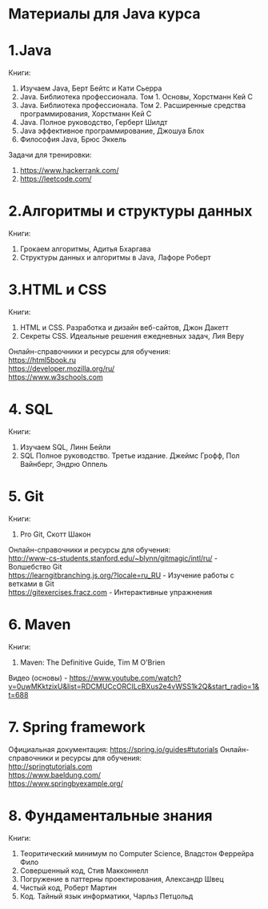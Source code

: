 # Материалы для Java курса

# 1.Java
Книги:
1. Изучаем Java, Берт Бейтс и Кати Сьерра
2. Java. Библиотека профессионала. Том 1. Основы, Хорстманн Кей С
3. Java. Библиотека профессионала. Том 2. Расширенные средства программирования, Хорстманн Кей С
4. Java. Полное руководство, Герберт Шилдт
5. Java эффективное программирование, Джошуа Блох
6. Философия Java, Брюс Эккель

Задачи для тренировки: <br>
1. https://www.hackerrank.com/ <br>
2. https://leetcode.com/

# 2.Алгоритмы и структуры данных
Книги:
1. Грокаем алгоритмы, Адитья Бхаргава
2. Структуры данных и алгоритмы в Java, Лафоре Роберт

# 3.HTML и CSS
Книги:
1. HTML и CSS. Разработка и дизайн веб-сайтов, Джон Дакетт
2. Секреты CSS. Идеальные решения ежедневных задач, Лия Веру

Онлайн-справочники и pесурсы для обучения: <br>
https://html5book.ru <br>
https://developer.mozilla.org/ru/ <br>
https://www.w3schools.com

# 4. SQL
Книги:
1. Изучаем SQL, Линн Бейли
2. SQL Полное руководство. Третье издание. Джеймс Грофф, Пол Вайнберг, Эндрю Оппель

# 5. Git
Книги: <br>
1. Pro Git, Скотт Шакон <br>

Онлайн-справочники и pесурсы для обучения: <br>
http://www-cs-students.stanford.edu/~blynn/gitmagic/intl/ru/ - Волшебство Git <br>
https://learngitbranching.js.org/?locale=ru_RU - Изучение работы с ветками в Git <br>
https://gitexercises.fracz.com - Интерактивные упражнения

# 6. Maven
Книги: <br>
1. Maven: The Definitive Guide, Tim M O'Brien

Видео (основы) - https://www.youtube.com/watch?v=0uwMKktzixU&list=RDCMUCcORCILcBXus2e4vWSS1k2Q&start_radio=1&t=688

# 7. Spring framework
Официальная документация:
https://spring.io/guides#tutorials
Онлайн-справочники и ресурсы для обучения: <br>
http://springtutorials.com <br>
https://www.baeldung.com/ <br>
https://www.springbyexample.org/ <br>


# 8. Фундаментальные знания
Книги:
1. Теоритический минимум по Computer Science, Владстон Феррейра Фило
2. Совершенный код, Стив Макконнелл
3. Погружение в паттерны проектирования, Александр Швец
4. Чистый код, Роберт Мартин
5. Код. Тайный язык информатики, Чарльз Петцольд
